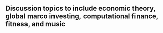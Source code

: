 ## Discussion topics to include economic theory, global marco investing, computational finance, fitness, and music
